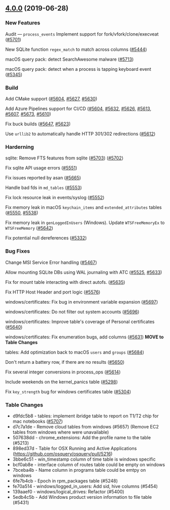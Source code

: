 <a name="4.0.1"></a>
## [4.0.0](https://github.com/osquery/osquery/compare/3.3.2...4.0.0) (2019-06-28)




### New Features

Audit — `process_events` Implement support for fork/vfork/clone/execveat ([#5701](https://github.com/osquery/osquery/pull/5701))

New SQLite function `regex_match` to match across columns ([#5444](https://github.com/osquery/osquery/pull/5444))

macOS query pack: detect SearchAwesome malware ([#5713](https://github.com/osquery/osquery/pull/5713))

macOS query pack: detect when a process is tapping keyboard event ([#5345](https://github.com/osquery/osquery/pull/5345))


### Build

Add CMake support ([#5604](https://github.com/osquery/osquery/pull/5604), [#5627](https://github.com/osquery/osquery/pull/5627), [#5630](https://github.com/osquery/osquery/pull/5630))

Add Azure Pipelines support for CI/CD ([#5604](https://github.com/osquery/osquery/pull/5604), [#5632](https://github.com/osquery/osquery/pull/5632), [#5626](https://github.com/osquery/osquery/pull/5626), [#5613](https://github.com/osquery/osquery/pull/5613), [#5607](https://github.com/osquery/osquery/pull/5607), [#5673](https://github.com/osquery/osquery/pull/5673), [#5610](https://github.com/osquery/osquery/pull/5610))

Fix buck builds ([#5647](https://github.com/osquery/osquery/pull/5647), [#5623](https://github.com/osquery/osquery/pull/5623))

Use `urllib2` to automatically handle HTTP 301/302 redirections ([#5612](https://github.com/osquery/osquery/pull/5612))

### Harderning

sqlite: Remove FTS features from sqlite ([#5703](https://github.com/osquery/osquery/pull/5703)) ([#5702](https://github.com/osquery/osquery/issues/5702))

Fix sqlite API usage errors ([#5551](https://github.com/osquery/osquery/pull/5551)) 

Fix issues reported by asan ([#5665](https://github.com/osquery/osquery/pull/5665))

Handle bad fds in `md_tables` ([#5553](https://github.com/osquery/osquery/pull/5533))

Fix lock resource leak in events/syslog ([#5552](https://github.com/osquery/osquery/pull/5552)) 

Fix memory leak in macOS `keychain_items` and `extended_attributes` tables ([#5550](https://github.com/osquery/osquery/pull/5550), [#5538](https://github.com/osquery/osquery/pull/5538))

Fix memory leak in `genLoggedInUsers` (Windows). Update `WTSFreeMemoryEx` to `WTSFreeMemory` ([#5642](https://github.com/osquery/osquery/pull/5642))

Fix potential null dereferences ([#5332](https://github.com/osquery/osquery/pull/5332))


### Bug Fixes

Change MSI Service Error handling ([#5467](https://github.com/osquery/osquery/pull/5467))


Allow mounting SQLite DBs using WAL journaling with ATC ([#5525](https://github.com/osquery/osquery/issues/5225), [#5633](https://github.com/osquery/osquery/pull/5633))

Fix for mount table interacting with direct autofs. ([#5635](https://github.com/osquery/osquery/pull/5635)) 

Fix HTTP Host Header and port logic ([#5576](https://github.com/osquery/osquery/pull/5576))

windows/certificates: Fix bug in environment variable expansion ([#5697](https://github.com/osquery/osquery/pull/5697))

windows/certificates: Do not filter out system accounts ([#5696](https://github.com/osquery/osquery/pull/5696))

windows/certificates: Improve table's coverage of Personal certificates ([#5640](https://github.com/osquery/osquery/pull/5640))

windows/certificates: Fix enumeration bugs, add columns ([#5631](https://github.com/osquery/osquery/pull/5631)) **MOVE to Table Changes**


tables: Add optimization back to macOS `users` and `groups` ([#5684](https://github.com/osquery/osquery/pull/5684))

Don't return a battery row, if there are no results ([#5650](https://github.com/osquery/osquery/pull/5650)) 

Fix several integer conversions in process_ops ([#5614](https://github.com/osquery/osquery/pull/5614))

Include weekends on the kernel_panics table ([#5298](https://github.com/osquery/osquery/pull/5298))

Fix `key_strength` bug for windows certificates table ([#5304](https://github.com/osquery/osquery/pull/5304))


### Table Changes

* d9fdc5b8 - tables: implement ibridge table to report on T1/T2 chip for mac notebooks  ([#5707](https://github.com/osquery/osquery/pull/5707))
* d7c7a1de - Remove cloud tables from windows (#5657) (Remove EC2 tables from windows where were unavailable)
* 507638dd - chrome_extensions: Add the profile name to the table (#5213) 
* 898ed37d - Table for OSX Running and Active Applications (https://github.com/osquery/osquery/pull/5216)
* 3bbe6c51 - win_timestamp column of time table is windows specific 
* bcf0ab8e - interface column of routes table could be empty on windows 
* 7bceba4b - Name column in programs table could be emtpy on windows
* 6fe7b4cb - Epoch in rpm_packages table (#5248) 
* fe70a514 - windows/logged_in_users: Add sid, hive columns (#5454) 
* 139aaef0 - windows/logical_drives: Refactor (#5400) 
* 5edb4c5b - Add Windows product version information to file table (#5431) 


